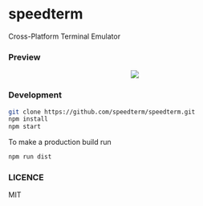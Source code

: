 # speedterm

Cross-Platform Terminal Emulator

### Preview

<p align="center">
  <img src="https://cloud.githubusercontent.com/assets/1796022/22859387/890572ce-f0d9-11e6-9a84-a95e54143eca.png">
</p>

### Development

```sh
git clone https://github.com/speedterm/speedterm.git
npm install
npm start
```

To make a production build run

```sh
npm run dist
```

### LICENCE

MIT

